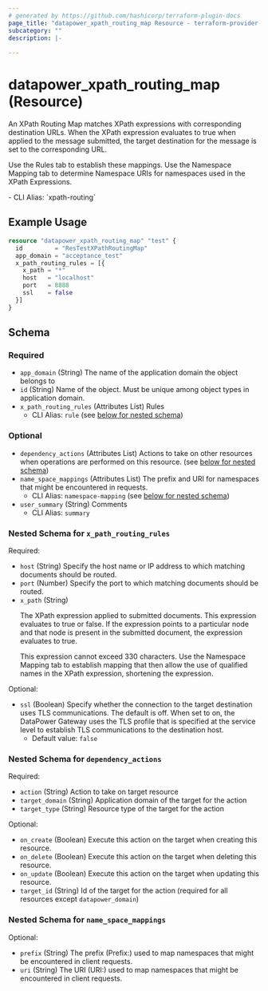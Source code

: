 ```yaml
---
# generated by https://github.com/hashicorp/terraform-plugin-docs
page_title: "datapower_xpath_routing_map Resource - terraform-provider-datapower"
subcategory: ""
description: |-
  
---
```


# datapower_xpath_routing_map (Resource)

<p>An XPath Routing Map matches XPath expressions with corresponding destination URLs. When the XPath expression evaluates to true when applied to the message submitted, the target destination for the message is set to the corresponding URL.</p><p>Use the Rules tab to establish these mappings. Use the Namespace Mapping tab to determine Namespace URIs for namespaces used in the XPath Expressions.</p>
  - CLI Alias: `xpath-routing`

## Example Usage

```terraform
resource "datapower_xpath_routing_map" "test" {
  id         = "ResTestXPathRoutingMap"
  app_domain = "acceptance_test"
  x_path_routing_rules = [{
    x_path = "*"
    host   = "localhost"
    port   = 8888
    ssl    = false
  }]
}
```

<!-- schema generated by tfplugindocs -->
## Schema

### Required

- `app_domain` (String) The name of the application domain the object belongs to
- `id` (String) Name of the object. Must be unique among object types in application domain.
- `x_path_routing_rules` (Attributes List) Rules
  - CLI Alias: `rule` (see [below for nested schema](#nestedatt--x_path_routing_rules))

### Optional

- `dependency_actions` (Attributes List) Actions to take on other resources when operations are performed on this resource. (see [below for nested schema](#nestedatt--dependency_actions))
- `name_space_mappings` (Attributes List) The prefix and URI for namespaces that might be encountered in requests.
  - CLI Alias: `namespace-mapping` (see [below for nested schema](#nestedatt--name_space_mappings))
- `user_summary` (String) Comments
  - CLI Alias: `summary`

<a id="nestedatt--x_path_routing_rules"></a>
### Nested Schema for `x_path_routing_rules`

Required:

- `host` (String) Specify the host name or IP address to which matching documents should be routed.
- `port` (Number) Specify the port to which matching documents should be routed.
- `x_path` (String) <p>The XPath expression applied to submitted documents. This expression evaluates to true or false. If the expression points to a particular node and that node is present in the submitted document, the expression evaluates to true.</p><p>This expression cannot exceed 330 characters. Use the Namespace Mapping tab to establish mapping that then allow the use of qualified names in the XPath expression, shortening the expression.</p>

Optional:

- `ssl` (Boolean) Specify whether the connection to the target destination uses TLS communications. The default is off. When set to on, the DataPower Gateway uses the TLS profile that is specified at the service level to establish TLS communications to the destination host.
  - Default value: `false`


<a id="nestedatt--dependency_actions"></a>
### Nested Schema for `dependency_actions`

Required:

- `action` (String) Action to take on target resource
- `target_domain` (String) Application domain of the target for the action
- `target_type` (String) Resource type of the target for the action

Optional:

- `on_create` (Boolean) Execute this action on the target when creating this resource.
- `on_delete` (Boolean) Execute this action on the target when deleting this resource.
- `on_update` (Boolean) Execute this action on the target when updating this resource.
- `target_id` (String) Id of the target for the action (required for all resources except `datapower_domain`)


<a id="nestedatt--name_space_mappings"></a>
### Nested Schema for `name_space_mappings`

Optional:

- `prefix` (String) The prefix (Prefix:) used to map namespaces that might be encountered in client requests.
- `uri` (String) The URI (URI:) used to map namespaces that might be encountered in client requests.

